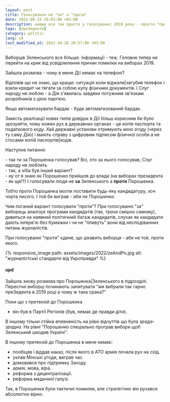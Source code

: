 ```yaml
---
layout: post
title: Голосування не "за" а "проти"
date: 2022-09-15 19:03:00 +03:00
description: невже все так просто у голосуванні 2019 року - просто "проти Порошенка"
tags: [преЗеденте]
category: politic
lang: uk
last_modified_at: 2022-10-26 20:57:00 +03:00
---
```


Виборців Зеленського все більше.
Інформації - теж.
Головне тепер не перейти на крик від усвідомлення причин помилки на виборах 2019.
 
Зайшла розмова - чому в мене Дії немає на телефоні?

Відповів що не знаю, що краще: ситуація коли віджали|загубив телефон і взяли кредит чи тягати за собою купу фізичних документів.
І Слуг народу не люблю - а Дія з'явилась завдяки потужним зв'язкам розробників з цією партією.

Якщо автоматизувати бардак - буде автоматизований бардак.

Замість реалізації нових типів довідок в Дії більш корисним би було зрозуміти, чому кожен рух в державних органах - це копія паспорта та податкового коду.
Хай державні установи отримують мою згоду (через ту саму Дію) і мають справу з цифровим підписом фізичної особи а не стосами копій паспортів|кодів.

Наступне питання: 

\- так ти за Порошенка голосував?
Всі, хто за нього голосував, Слуг народу не люблять
<br>
\- так, а хіба був інший варіант?
<br>
\- ну от я знаю як Порошенко прийшов до влади (на виборах президента - як ще!?)
І голосували люди не **за** Зеленського а **проти** Порошенка.

Тобто проти Порошенка могли поставити будь-яку кандидатуру, хоч чорта лисого. 
І той би виграв - _аби не Порошенко_. 

Чим поганий варіант голосувати "проти"?
При голосуванні "за" виборець аналізує програми кандидатів (так, трохи смішно самому),
 дивиться на наявний політичний багаж кандидатів,
 слухає як кандидати дають інтерв'ю без бумажки 
 і чи не "пливуть" вони від несподіванних питань журналістів.

При голосуванні "проти" єдине, що цікавить виборця - аби не той, проти якого.

{% responsive_image path: assets/images/2022/zeAndPo.jpg alt: "журналістські стандарти від Укроправди" %}

#### upd
Зайшла знову розмова про Порошенка|Зеленського в підрозділі.
Пересічні виборці починають запитувати "ми вибрали так гарно преЗедента в 2019 році а чому ж така срака?"

Поки що з претензій до Порошенка
- він був в Партії Регіонів (був, немає де правди діти).

В іншому тільки стійка впевненість на рівні відчуттів що була _зрада-зрадна_.
На рівні "Порошенко спеціально програв вибори щоб Зеленський шкодив Україні".

В іншому претензій до Порошенка в мене немає:
- пообіцяв і віддав наказ, після якого в АТО армія почала рух на схід.
- уклав Мінські угоди, виграв час.
- домовився про підтримку Заходу.
- армія, мова, віра.
- реформа з децентралізації.
- реформа медичної галузі.

Так, в Порошенка були тактичні помилки, але стратегічно він рухався абсолютно вірно. 

